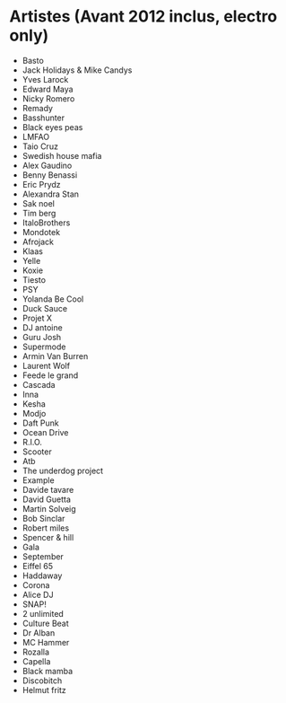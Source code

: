 # Artistes (Avant 2012 inclus, electro only)

- Basto
- Jack Holidays & Mike Candys
- Yves Larock
- Edward Maya
- Nicky Romero
- Remady
- Basshunter
- Black eyes peas
- LMFAO
- Taio Cruz
- Swedish house mafia
- Alex Gaudino
- Benny Benassi
- Eric Prydz
- Alexandra Stan
- Sak noel
- Tim berg
- ItaloBrothers
- Mondotek
- Afrojack
- Klaas
- Yelle
- Koxie
- Tiesto
- PSY
- Yolanda Be Cool 
- Duck Sauce
- Projet X
- DJ antoine
- Guru Josh
- Supermode
- Armin Van Burren
- Laurent Wolf
- Feede le grand
- Cascada
- Inna
- Kesha
- Modjo
- Daft Punk
- Ocean Drive
- R.I.O.
- Scooter
- Atb
- The underdog project
- Example
- Davide tavare
- David Guetta
- Martin Solveig
- Bob Sinclar
- Robert miles
- Spencer & hill
- Gala
- September
- Eiffel 65
- Haddaway 
- Corona
- Alice DJ
- SNAP!
- 2 unlimited 
- Culture Beat
- Dr Alban
- MC Hammer
- Rozalla
- Capella
- Black mamba
- Discobitch
- Helmut fritz
